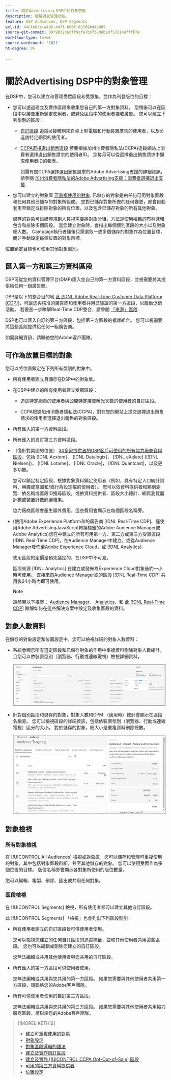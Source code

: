 ```yaml
---
title: 關於Advertising DSP中的對象管理
description: 瞭解對象管理功能。
feature: DSP Audiences, DSP Segments
exl-id: 44cfe67e-e495-447f-b08f-d3789bd4dd09
source-git-commit: 0979032c6dff9cfe7b5fb7deb10f53114efffb7e
workflow-type: tm+mt
source-wordcount: '1021'
ht-degree: 0%

---
```


# 關於Advertising DSP中的對象管理

在DSP中，您可以建立和管理受眾區段和受眾集，並作為刊登版位的目標：

* 您可以透過建立及實作區段來收集您自己的第一方對象資料。 您稍後可以在區段中以廣告重新鎖定使用者，或避免區段中的使用者接收廣告。 您可以建立下列型別的區段：

   * [自訂區段](/help/dsp/audiences/custom-segment-create.md) 追蹤a)接觸到來自桌上型電腦和行動裝置廣告的使用者，以及b)造訪特定網頁的使用者。

   * [CCPA選擇退出銷售區段](/help/dsp/audiences/ccpa-opt-out-segment-create.md) 若要根據加州消費者隱私法(CCPA)追蹤網站上消費者選擇退出銷售請求的使用者ID。 您每月可以從選擇退出銷售請求中擷取使用者ID的報表。

     如需有關CCPA選擇退出銷售請求的Adobe Advertising支援的詳細資訊，請參閱 [加州消費者隱私法的Adobe Advertising支援：消費者選擇退出支援](/help/privacy/ccpa/ccpa-opt-out-of-sale.md).

* 您可以建立的對象庫 [可重複使用的對象](/help/dsp/audiences/reusable-audience-create.md). 已儲存的對象是由任何可用對象區段和任何其他已儲存的對象所組成。 您對已儲存對象所做的任何變更，都會自動套用至鎖定或排除對象的所有位置，以及包含已儲存對象的所有其他對象。

  儲存的對象可讓媒體規劃人員視需要將對象分組，方法是使用複雜的布林邏輯包含和排除多個區段。 當您建立對象時，會指出每個個別區段的大小以及對象總人數。 Campaign執行者隨後只需選取一或多個儲存的對象作為位置目標，而非手動設定每個位置的對象目標。

位置鎖定目標也可使用其他對象型別。

## 匯入第一方和第三方資料區段

DSP可從您的資料管理平台(DMP)匯入您自己的第一方資料區段，並視需要將其提供給任何一組廣告商。

DSP是以下的整合目的地 [此 [!DNL Adobe Real-Time Customer Data Platform (CDP)]](https://experienceleague.adobe.com/docs/experience-platform/rtcdp/overview.html?lang=zh-Hant)，可讓您與核准的廣告商和使用者共用已驗證的第一方區段，以啟動促銷活動。 若要進一步瞭解Real-Time CDP整合，請參閱 [「來源」區段](/help/dsp/audiences/sources/source-about.md).

DSP也可以匯入自訂的第三方區段，包括第三方區段的複雜組合。 您可以視需要將這些區段提供給任何一組廣告商。

如需詳細資訊，請聯絡您的Adobe客戶團隊。

## 可作為放置目標的對象

您可以將位置鎖定在下列所有型別的對象中。

* 所有使用者建立且儲存在DSP中的對象集。

* 在DSP中建立的所有使用者建立受眾區段：

   * 造訪特定網頁的使用者與公開特定廣告曝光次數的使用者的自訂區段。

   * CCPA根據加州消費者隱私法(CCPA)，對在您的網站上提交選擇退出銷售請求的使用者選擇退出銷售的對象區段。

* 所有匯入的第一方資料區段。

* 所有匯入的自訂第三方資料區段。

* （僅針對美國的位置） [30多家提供者的DSP客戶可使用的所有協力廠商資料區段](/help/dsp/audiences/third-party-data-providers.md)，包括 [!DNL Acxiom]， [!DNL Datalogix]， [!DNL eXelate] ([!DNL Nielsen])， [!DNL Lotame]， [!DNL Oracle]， [!DNL Quantcast]，以及更多功能。

  您可以鎖定特定區段，根據對象資料鎖定使用者（例如，具有特定人口統計資料、興趣或意圖和/或行為設定檔的使用者）。 您可以依資料提供者和類別瀏覽、依名稱或區段ID搜尋區段，或依資料提供者、區段大小總計、網頁瀏覽器計數或裝置計數篩選結果。

  協力廠商區段會產生額外費用，這些費用會顯示在每個區段名稱旁。

* (使用Adobe Experience Platform和的廣告商 [!DNL Real-Time CDP]、僅使用Adobe AdvertisingJavaScript轉換標籤的Adobe Audience Manager或Adobe Analytics)您在中建立的所有可用第一方、第二方或第三方受眾區段 [!DNL Real-Time CDP]，在Audience Manager中建立，或從Audience Manager發佈至Adobe Experience Cloud，或 [!DNL Analytics].

  使用區段的定價是預先議定的，在DSP中不可見。

  區段來源 [!DNL Analytics] 在建立或發佈為Experience Cloud對象後約一小時可使用。 直接來自Audience Manager或的區段 [!DNL Real-Time CDP] 共用後24小時內即可使用。

  >[!NOTE]
  >
  >請參閱以下檔案： [Audience Manager](https://experienceleague.adobe.com/docs/audience-manager/user-guide/aam-home.html)， [Analytics](https://experienceleague.adobe.com/docs/analytics.html)、和 [此 [!DNL Real-Time CDP]](https://experienceleague.adobe.com/docs/experience-platform/rtcdp/segmentation/segment-builder-guide.html) 瞭解如何在這些解決方案中設定及收集區段的資料。

## 對象人數資料

在儲存的對象設定和位置設定中，您可以檢視詳細的對象人數資料：

* 系統會顯示所有選定區段和已儲存對象的作用中重複資料刪除對象人數總計，且您可以依裝置型別（瀏覽器、行動或連線電視）檢視詳細資料。

  ![合併的對象人數](/help/dsp/assets/audience-size.png)

* 針對個別區段和儲存的對象，對象人數和CPM （適用時）總計會顯示在區段名稱旁。 您可以檢視區段的詳細資訊，包括依裝置型別（瀏覽器、行動或連線電視）區分的大小。 對於儲存的對象，總大小是重複資料刪除總數。

  ![個別區段大小](/help/dsp/assets/audience-size-segment.png)

## 對象檢視

### 所有對象檢視

在 [!UICONTROL All Audiences] 檢視或對象庫，您可以儲存和管理可重複使用的對象，其中包括對象區段群組，甚至其他儲存的對象。 您可以使用受眾作為多個位置的目標。 版位名稱旁會顯示各對象所使用的版位數量。

您可以編輯、複製、刪除、匯出或共用任何對象。

### 區段檢視

在 [!UICONTROL Segments] 檢視，所有使用者都可以建立其他自訂區段。

此 [!UICONTROL Segments] 「檢視」也會列出下列區段型別：

* 所有使用者建立的自訂區段皆可供使用者使用。

  您可以檢視您建立的任何自訂區段的追蹤標籤，並和其他使用者共用這些區段。 您也可以編輯或刪除您建立的自訂區段。

  您無法編輯或共用其他使用者與您共用的自訂區段。

* 所有匯入的第一方區段可供使用者使用。

  您無法編輯或共用與您共用的第一方區段。 如果您需要與其他使用者共用第一方區段，請聯絡您的Adobe客戶團隊。

* 所有可供使用者使用的自訂第三方區段。

  您無法編輯或共用與您共用的第三方區段。 如果您需要與其他使用者共用協力廠商區段，請聯絡您的Adobe客戶團隊。

>[!MORELIKETHIS]
>
>* [建立可重複使用的對象](reusable-audience-create.md)
>* [對象設定](audience-settings.md)
>* [對象區段邏輯的語法](audience-segment-logic-syntax.md)
>* [建立及實作自訂區段](custom-segment-create.md)
>* [建立及實作 [!UICONTROL CCPA Opt-Out-of-Sale] 區段](ccpa-opt-out-segment-create.md)
>* [可用的第三方資料提供者](third-party-data-providers.md)
>* [位置設定](/help/dsp/campaign-management/placements/placement-settings.md)
